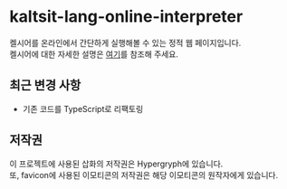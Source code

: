 # kaltsit-lang-online-interpreter
켈시어를 온라인에서 간단하게 실행해볼 수 있는 정적 웹 페이지입니다.  
켈시어에 대한 자세한 설명은 [여기](https://github.com/kry-p/kaltsit-language)를 참조해 주세요.

## 최근 변경 사항
- 기존 코드를 TypeScript로 리팩토링

## 저작권
이 프로젝트에 사용된 삽화의 저작권은 Hypergryph에 있습니다.  
또, favicon에 사용된 이모티콘의 저작권은 해당 이모티콘의 원작자에게 있습니다.
